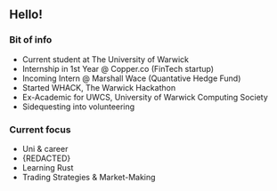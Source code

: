 ## Hello!

### Bit of info 
* Current student at The University of Warwick
* Internship in 1st Year @ Copper.co (FinTech startup)
* Incoming Intern @ Marshall Wace (Quantative Hedge Fund)
* Started WHACK, The Warwick Hackathon
* Ex-Academic for UWCS, University of Warwick Computing Society
* Sidequesting into volunteering
### Current focus
* Uni & career
* {REDACTED}
* Learning Rust
* Trading Strategies & Market-Making
<!--
**ltanak/ltanak** is a ✨ _special_ ✨ repository because its `README.md` (this file) appears on your GitHub profile.

Here are some ideas to get you started:

- 🔭 I’m currently working on ...
- 🌱 I’m currently learning ...
- 👯 I’m looking to collaborate on ...
- 🤔 I’m looking for help with ...
- 💬 Ask me about ...
- 📫 How to reach me: ...
- 😄 Pronouns: ...
- ⚡ Fun fact: ...
-->
